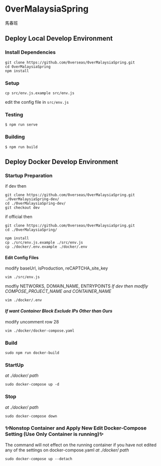 # 0verMalaysiaSpring
馬春班

## Deploy Local Develop Environment
### Install Dependencies
```
git clone https://github.com/0verseas/0verMalaysiaSpring.git
cd 0verMalaysiaSpring
npm install
```
### Setup
```
cp src/env.js.example src/env.js
```
edit the config file in `src/env.js`

### Testing
```
$ npm run serve
```

### Building
```
$ npm run build
```
## Deploy Docker Develop Environment
### Startup Preparation
if dev then
```
git clone https://github.com/0verseas/0verMalaysiaSpring.git ./0verMalaysiaSpring-dev/
cd ./0verMalaysiaSpring-dev/
git checkout dev
```
if official then
```
git clone https://github.com/0verseas/0verMalaysiaSpring.git
cd ./0verMalaysiaSpring/
```

```
npm install
cp ./src/env.js.example ./src/env.js
cp ./docker/.env.example ./docker/.env
```
#### Edit Config Files
modify baseUrl, isProduction, reCAPTCHA_site_key
```
vim ./src/env.js
```
modfiy NETWORKS, DOMAIN_NAME, ENTRYPOINTS
*If dev then modfiy COMPOSE_PROJECT_NAME and CONTAINER_NAME*
```
vim ./docker/.env
```
#### *If want Container Block Exclude IPs Other than Ours*
modify uncomment row 28
```
vim ./docker/docker-compose.yaml
```
### Build
```
sudo npm run docker-build
```
### StartUp
*at ./docker/ path*
```
sudo docker-compose up -d
```
### Stop
*at ./docker/ path*
```
sudo docker-compose down
```
### ✨Nonstop Container and Apply New Edit Docker-Compose Setting (Use Only Container is running)✨
The command will not effect on the running container if you have not edited any of the settings on docker-compose.yaml
*at ./docker/ path*
```
sudo docker-compose up --detach
```